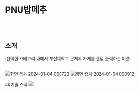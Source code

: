 <H1>PNU밥메추</H1>
<br></br>

<H2>소개</H2>
<vr></vr>
:선택한 카테고리 내에서 부산대학교 근처의 가게를 랜덤 출력하는 어플
<br></br>

![화면 캡처 2024-01-04 000723](https://github.com/hgy2124/Android_Proj/assets/83022306/0538ddbc-062e-4ca7-91fe-8d345d7682d4)
![화면 캡처 2024-01-04 000912](https://github.com/hgy2124/Android_Proj/assets/83022306/1d52f5af-4759-469c-9c65-4b2902704116)

##기술 스택
<vr></vr>
<img src="https://img.shields.io/badge/Kotlin-7F52FF?style=for-the-badge&logo=Kotlin&logoColor=white">

